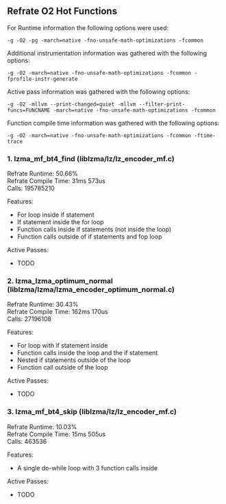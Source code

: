 ## Refrate O2 Hot Functions

For Runtime information the following options were used:
```
-g -O2 -pg -march=native -fno-unsafe-math-optimizations -fcommon
```

Additional instrumentation information was gathered with the following options:
```
-g -O2 -march=native -fno-unsafe-math-optimizations -fcommon -fprofile-instr-generate
```

Active pass information was gathered with the following options:
```
-g -O2 -mllvm --print-changed=quiet -mllvm --filter-print-funcs=FUNCNAME -march=native -fno-unsafe-math-optimizations -fcommon
```

Function compile time information was gathered with the following options:
```
-g -O2 -march=native -fno-unsafe-math-optimizations -fcommon -ftime-trace
```

### 1. lzma_mf_bt4_find (liblzma/lz/lz_encoder_mf.c)
Refrate Runtime: 50.66% \
Refrate Compile Time: 31ms 573us \
Calls: 195785210

Features:
- For loop inside if statement
- If statement inside the for loop
- Function calls inside if statements (not inside the loop)
- Function calls outside of if statements and fop loop

Active Passes:
- TODO

### 2. lzma_lzma_optimum_normal (liblzma/lzma/lzma_encoder_optimum_normal.c)
Refrate Runtime: 30.43% \
Refrate Compile Time: 162ms 170us \
Calls: 27196108

Features:
- For loop with if statement inside
- Function calls inside the loop and the if statement
- Nested if statements outside of the loop
- Function call outside of the loop

Active Passes:
- TODO

### 3. lzma_mf_bt4_skip (liblzma/lz/lz_encoder_mf.c)
Refrate Runtime: 10.03% \
Refrate Compile Time: 15ms 505us \
Calls: 463536

Features:
- A single do-while loop with 3 function calls inside

Active Passes:
- TODO
